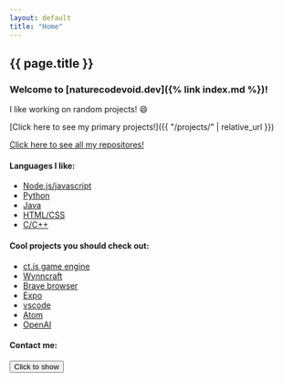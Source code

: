 ```yaml
---
layout: default
title: "Home"
---
```


## {{ page.title }}

### Welcome to [naturecodevoid.dev]({% link index.md %})!

I like working on random projects! 😄

[Click here to see my primary projects!]({{ "/projects/" | relative_url }})

[Click here to see all my repositores!](https://github.com/naturecodevoid?tab=repositories)

#### Languages I like:

-   [Node.js/javascript](https://nodejs.org/)
-   [Python](https://www.python.org/)
-   [Java](https://www.oracle.com/java/)
-   [HTML/CSS](https://developer.mozilla.org/en-US/docs/Web/HTML)
-   [C/C++](https://en.wikipedia.org/wiki/C%2B%2B)

#### Cool projects you should check out:

-   [ct.js game engine](https://ctjs.rocks/)
-   [Wynncraft](https://wynncraft.com/)
-   [Brave browser](https://brave.com/)
-   [Expo](https://expo.io/)
-   [vscode](https://code.visualstudio.com)
-   [Atom](https://atom.io/)
-   [OpenAI](https://openai.com/)

#### Contact me:

<script type="text/javascript">
    // https://github.com/naturecodevoid/JSUtils/blob/master/src/replaceAll.js
    const replaceAll = (string, search, replace) => {
        return string.split(search).join(replace);
    };
    String.prototype.replaceAll = function(search = "", replace = "") {
        return replaceAll(this, search, replace);
    };

    function contact() {
        const two = "Discord: ";
        const one = "n" + "a" + "t" + "u" + "r" + "e";
        const three = "c" + "o" + "d" + "e";
        const five = "v" + "o" + "i" + "d";
        const x = 659000845163251 / 246907793;
        const otherSocials = `<i class="fab fa-twitter"></i> Twitter: @${one + three + five}`;
        function run(
            a = '<i class="fab fa-discord"></i> ' +
                two +
                one +
                three +
                five +
                "#" +
                ((96435 * 34248723478) / 1234538965 - (8746921133 % 53) - x).toString(),
            b = "\n\n",
        ) {
            try {
                alertify.alert("Contact me", (a + b + otherSocials).toString().replaceAll("\n", "<br />"));
                /*alertify
                    .confirm(
                        "naturecodevoid.dev",
                        a,
                        () => {
                            setTimeout(() => {
                                alertify.alert("naturecodevoid.dev", otherSocials, () => {}).set("label", "Ok");
                            }, 10);
                        },
                        () => {},
                    )
                    .set("labels", { ok: "Show other socials", cancel: "Ok" });*/
            } catch (e) {
                alert(a + b + otherSocials);
            }
        }
        run();
    }

    if (window.location.toString().endsWith("#contact")) {
        window.addEventListener("load", () => setTimeout(contact, 1 * 1000));
    }
</script>

<button onclick="contact();" class="w3-button w3-white">Click to show</button>
